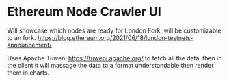 # Ethereum Node Crawler UI

Will showcase which nodes are ready for London Fork, will be customizable to an fork.
https://blog.ethereum.org/2021/06/18/london-testnets-announcement/

Uses Apache Tuweni https://tuweni.apache.org/ to fetch all the data, then in the client it will massage the data to a format understandable then render them in charts.
